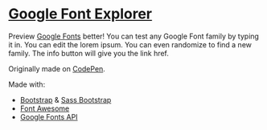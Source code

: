 [Google Font Explorer](http://katydecorah.com/googlefontexplorer/)
==================

Preview [Google Fonts](http://www.google.com/fonts) better! You can test any Google Font family by typing it in. You can edit the lorem ipsum. You can even randomize to find a new family. The info button will give you the link href.

Originally made on [CodePen](http://codepen.io/katydecorah/pen/vetCA).

Made with:

* [Bootstrap](http://twitter.github.com/bootstrap/) & [Sass Bootstrap](https://github.com/jlong/sass-bootstrap)
* [Font Awesome](http://fortawesome.github.io/Font-Awesome/)
* [Google Fonts API](https://developers.google.com/fonts/docs/developer_api)